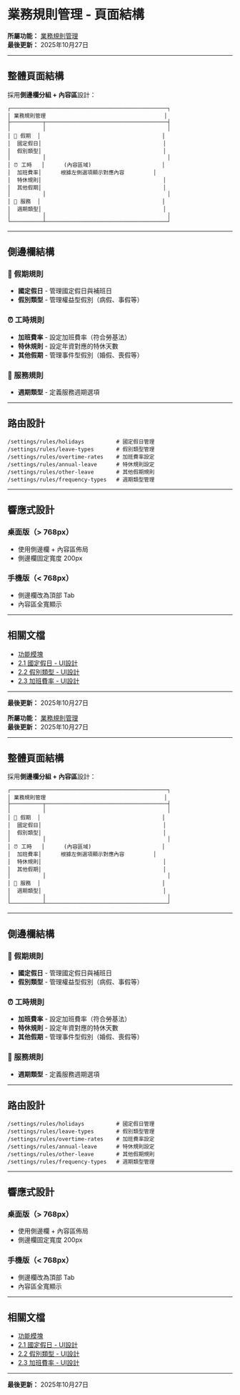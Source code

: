 # 業務規則管理 - 頁面結構

**所屬功能：** [業務規則管理](../../功能模塊/02-業務規則管理.md)  
**最後更新：** 2025年10月27日

---

## 整體頁面結構

採用**側邊欄分組 + 內容區**設計：

```
┌─────────────────────────────────────────────────┐
│ 業務規則管理                                     │
├──────────┬──────────────────────────────────────┤
│          │                                      │
│ 📅 假期  │                                      │
│  國定假日│                                      │
│  假別類型│                                      │
│          │                                      │
│ ⏰ 工時   │      (內容區域)                      │
│  加班費率│      根據左側選項顯示對應內容         │
│  特休規則│                                      │
│  其他假期│                                      │
│          │                                      │
│ 📝 服務  │                                      │
│  週期類型│                                      │
│          │                                      │
└──────────┴──────────────────────────────────────┘
```

---

## 側邊欄結構

### 📅 假期規則
- **國定假日** - 管理國定假日與補班日
- **假別類型** - 管理權益型假別（病假、事假等）

### ⏰ 工時規則
- **加班費率** - 設定加班費率（符合勞基法）
- **特休規則** - 設定年資對應的特休天數
- **其他假期** - 管理事件型假別（婚假、喪假等）

### 📝 服務規則
- **週期類型** - 定義服務週期選項

---

## 路由設計

```
/settings/rules/holidays          # 國定假日管理
/settings/rules/leave-types       # 假別類型管理
/settings/rules/overtime-rates    # 加班費率設定
/settings/rules/annual-leave      # 特休規則設定
/settings/rules/other-leave       # 其他假期規則
/settings/rules/frequency-types   # 週期類型管理
```

---

## 響應式設計

### 桌面版（> 768px）
- 使用側邊欄 + 內容區佈局
- 側邊欄固定寬度 200px

### 手機版（< 768px）
- 側邊欄改為頂部 Tab
- 內容區全寬顯示

---

## 相關文檔

- [功能模塊](../../功能模塊/02-業務規則管理.md)
- [2.1 國定假日 - UI設計](./2.1-國定假日-UI設計.md)
- [2.2 假別類型 - UI設計](./2.2-假別類型-UI設計.md)
- [2.3 加班費率 - UI設計](./2.3-加班費率-UI設計.md)

---

**最後更新：** 2025年10月27日



**所屬功能：** [業務規則管理](../../功能模塊/02-業務規則管理.md)  
**最後更新：** 2025年10月27日

---

## 整體頁面結構

採用**側邊欄分組 + 內容區**設計：

```
┌─────────────────────────────────────────────────┐
│ 業務規則管理                                     │
├──────────┬──────────────────────────────────────┤
│          │                                      │
│ 📅 假期  │                                      │
│  國定假日│                                      │
│  假別類型│                                      │
│          │                                      │
│ ⏰ 工時   │      (內容區域)                      │
│  加班費率│      根據左側選項顯示對應內容         │
│  特休規則│                                      │
│  其他假期│                                      │
│          │                                      │
│ 📝 服務  │                                      │
│  週期類型│                                      │
│          │                                      │
└──────────┴──────────────────────────────────────┘
```

---

## 側邊欄結構

### 📅 假期規則
- **國定假日** - 管理國定假日與補班日
- **假別類型** - 管理權益型假別（病假、事假等）

### ⏰ 工時規則
- **加班費率** - 設定加班費率（符合勞基法）
- **特休規則** - 設定年資對應的特休天數
- **其他假期** - 管理事件型假別（婚假、喪假等）

### 📝 服務規則
- **週期類型** - 定義服務週期選項

---

## 路由設計

```
/settings/rules/holidays          # 國定假日管理
/settings/rules/leave-types       # 假別類型管理
/settings/rules/overtime-rates    # 加班費率設定
/settings/rules/annual-leave      # 特休規則設定
/settings/rules/other-leave       # 其他假期規則
/settings/rules/frequency-types   # 週期類型管理
```

---

## 響應式設計

### 桌面版（> 768px）
- 使用側邊欄 + 內容區佈局
- 側邊欄固定寬度 200px

### 手機版（< 768px）
- 側邊欄改為頂部 Tab
- 內容區全寬顯示

---

## 相關文檔

- [功能模塊](../../功能模塊/02-業務規則管理.md)
- [2.1 國定假日 - UI設計](./2.1-國定假日-UI設計.md)
- [2.2 假別類型 - UI設計](./2.2-假別類型-UI設計.md)
- [2.3 加班費率 - UI設計](./2.3-加班費率-UI設計.md)

---

**最後更新：** 2025年10月27日



